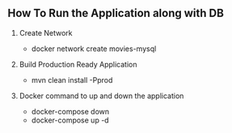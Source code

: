 ## How To Run the Application along with DB

1. Create Network
   - docker network create movies-mysql

2. Build Production Ready Application
   - mvn clean install -Pprod

3. Docker command to up and down the application
   - docker-compose down
   - docker-compose up -d
